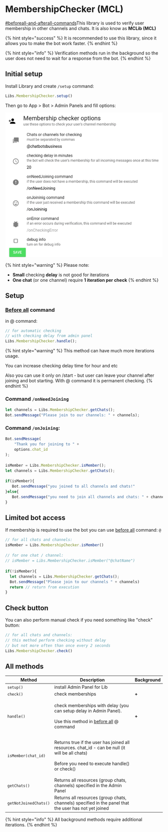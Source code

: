 # MembershipChecker (MCL)

[#beforeall-and-afterall-commands](../bjs/always-running-commands.md#beforeall-and-afterall-commands "mention")This library is used to verify user membership in other channels and chats. It is also know as **MCLib (MCL)**

{% hint style="success" %}
It is recommended to use this library, since it allows you to make the bot work faster.
{% endhint %}

{% hint style="info" %}
Verification methods run in the background so the user does not need to wait for a response from the bot.
{% endhint %}

## Initial setup

Install Library and create `/setup` command:&#x20;

```javascript
Libs.MembershipChecker.setup()
```

Then go to App > Bot > Admin Panels and fill options:

![](<../.gitbook/assets/image (28).png>)

{% hint style="warning" %}
Please note:&#x20;

* **Small** checking **delay** is not good for iterations
* **One chat** (or one channel) require **1 iteration per check**
{% endhint %}





## Setup

### [**Before all**](../bjs/always-running-commands.md) **command**&#x20;

in @ command:

```javascript
// for automatic checking
// with checking delay from admin panel
Libs.MembershipChecker.handle();
```

{% hint style="warning" %}
This method can have much more iterations usage.&#x20;

You can increase checking delay time for hour and etc



Also you can use it only on /start - but user can leave your channel after joining and bot starting. With @ command it is permanent checking.
{% endhint %}





### Command `/onNeedJoining`

```javascript
let channels = Libs.MembershipChecker.getChats();
Bot.sendMessage("Please join to our channels: " + channels);

```

### Command `/onJoining`:

```javascript
Bot.sendMessage(
    "Thank you for joining to " + 
    options.chat_id
);

isMember = Libs.MembershipChecker.isMember();
let channels = Libs.MembershipChecker.getChats();

if(isMember){
   Bot.sendMessage("you joined to all channels and chats!"
}else{
   Bot.sendMessage("you need to join all channels and chats: " + channels)
}
```

## Limited bot access

If membership is required to use the bot you can use [before all](https://help.bots.business/scenarios-and-bjs/always-running-commands#beforeall-and-afterall-commands) command: `@`

```javascript
// for all chats and channels:
isMember = Libs.MembershipChecker.isMember()

// for one chat / channel:
// isMember = Libs.MembershipChecker.isMember("@chatName")

if(!isMember){
  let channels = Libs.MembershipChecker.getChats();
  Bot.sendMessage("Please join to our channels " + channels)
  return // return from execution
}

```

## Check button

You can also perform manual check if you need something like "check" button:

```javascript
// for all chats and channels:
// this method perform checking without delay
// but not more often than once every 2 seconds
Libs.MembershipChecker.check()
```



## All methods

| Method                | Description                                                                                                                                                                                               | Background |
| --------------------- | --------------------------------------------------------------------------------------------------------------------------------------------------------------------------------------------------------- | ---------- |
| `setup()`             | install Admin Panel for Lib                                                                                                                                                                               |            |
| `check()`             | check memberships                                                                                                                                                                                         | **+**      |
| `handle()`            | <p>check memberships with delay (you can setup delay in Admin Panel). <br><br>Use this method in <a href="../bjs/always-running-commands.md#beforeall-and-afterall-commands">before all</a> @ command</p> | **+**      |
| `isMember(chat_id)`   | <p>Returns true if the user has joined all resources. chat_id - can be null (it will be all chats)<br><br>Before you need to execute handle() or check()</p>                                              |            |
| `getChats()`          | Returns all resources (group chats, channels) specified in the Admin Panel                                                                                                                                |            |
| `getNotJoinedChats()` | Returns all resources (group chats, channels) specified in the panel that the user has not yet joined                                                                                                     |            |



{% hint style="info" %}
All background methods require additional iterations.
{% endhint %}
